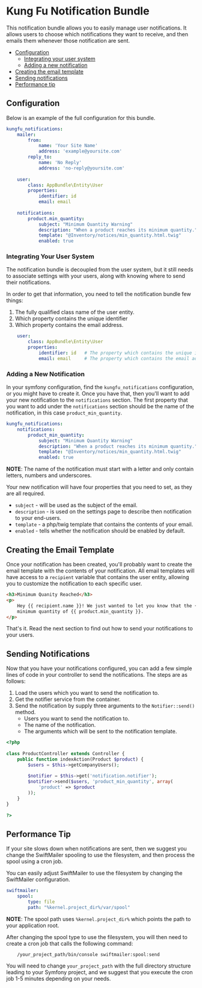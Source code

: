 # Kung Fu Notification Bundle

This notification bundle allows you to easily manage user notifications. It allows users to choose which notifications
they want to receive, and then emails them whenever those notification are sent.

* [Configuration](#configuration)
   * [Integrating your user system](#integrating-your-user-system)
   * [Adding a new notification](#adding-a-new-notification)
* [Creating the email template](#creating-the-email-template)
* [Sending notifications](#sending-notifications)
* [Performance tip](#performance-tip)

## Configuration
Below is an example of the full configuration for this bundle.
```yaml
kungfu_notifications:
    mailer:
        from:
            name: 'Your Site Name'
            address: 'example@yoursite.com'
        reply_to:
            name: 'No Reply'
            address: 'no-reply@yoursite.com'
 
    user:
        class: AppBundle\Entity\User
        properties:
            identifier: id
            email: email
      
    notifications:
        product.min_quantity:
            subject: "Minimum Quantity Warning"
            description: "When a product reaches its minimum quantity."
            template: "@Inventory/notices/min_quantity.html.twig"
            enabled: true
```

### Integrating Your User System
The notification bundle is decoupled from the user system, but it still needs to associate settings with your users,
along with knowing where to send their notifications.

In order to get that information, you need to tell the notification bundle few things:

1. The fully qualified class name of the user entity.
2. Which property contains the unique identifier
3. Which property contains the email address.

```yaml
    user:
        class: AppBundle\Entity\User
        properties:
            identifier: id   # The property which contains the unique identifier on your user entity.
            email: email     # The property which contains the email address on the user entity.
```


### Adding a New Notification

In your symfony configuration, find the `kungfu_notifications` configuration, or you might have to create it. Once you
have that, then you'll want to add your new notification to the `notifications` section. The first property that you want
to add under the `notifications` section should be the name of the notification, in this case `product_min_quantity`.

```yaml
kungfu_notifications:
    notifications:
        product_min_quantity:
            subject: "Minimum Quantity Warning"
            description: "When a product reaches its minimum quantity."
            template: "@Inventory/notices/min_quantity.html.twig"
            enabled: true
```

**NOTE**: The name of the notification must start with a letter and only contain letters, numbers and underscores.

Your new notification will have four properties that you need to set, as they are all required.

* `subject` - will be used as the subject of the email.
* `description` - is used on the settings page to describe then notification to your end-users.
* `template` - a php/twig template that contains the contents of your email.
* `enabled` - tells whether the notification should be enabled by default.

## Creating the Email Template

Once your notification has been created, you'll probably want to create the email template with the contents of your
notification. All email templates will have access to a `recipient` variable that contains the user entity, allowing
you to customize the notification to each specific user. 

```html
<h3>Minimum Quanity Reached</h3>
<p>
    Hey {{ recipient.name }}! We just wanted to let you know that the {{ product.name }} product has reached its
    minimum quantity of {{ product.min_quantity }}.
</p> 
```

That's it. Read the next section to find out how to send your notifications to your users.

## Sending Notifications
Now that you have your notifications configured, you can add a few simple lines of code in your controller to send the
notifications. The steps are as follows:

1. Load the users which you want to send the notification to.
2. Get the notifier service from the container.
3. Send the notification by supply three arguments to the `Notifier::send()` method.
   * Users you want to send the notification to.
   * The name of the notification.
   * The arguments which will be sent to the notification template.

```php
<?php
 
class ProductController extends Controller {
    public function indexAction(Product $product) {
        $users = $this->getCompanyUsers();
        
        $notifier = $this->get('notification.notifier');
        $notifier->send($users, 'product_min_quantity', array(
            'product' => $product
        ));
    }
}
 
?>
```

## Performance Tip
If your site slows down when notifications are sent, then we suggest you change the SwiftMailer spooling to use the
filesystem, and then process the spool using a cron job.

You can easily adjust SwiftMailer to use the filesystem by changing the SwiftMailer configuration.

```yaml
swiftmailer:
    spool:
        type: file
        path: "%kernel.project_dir%/var/spool"
```

**NOTE**: The spool path uses `%kernel.project_dir%` which points the path to your application root.

After changing the spool type to use the filesystem, you will then need to create a cron job that calls the following
command:

```
    /your_project_path/bin/console swiftmailer:spool:send
```

You will need to change `your_project_path` with the full directory structure leading to your Symfony project, and we
suggest that you execute the cron job 1-5 minutes depending on your needs.